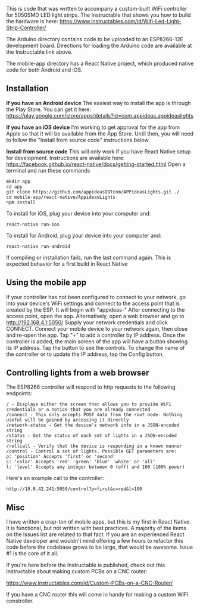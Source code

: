 This is code that was written to accompany a custom-built WiFi controller for 5050SMD LED light strips. The Instructable that shows you how to build the hardware is here:
https://www.instructables.com/id/Wifi-Led-Light-Strip-Controller/

The Arduino directory contains code to be uploaded to an ESP8266-12E development board. Directions for loading the Arduino code are available at the Instructable link above.

The mobile-app directory has a React Native project, which produced native code for both Android and iOS.

## Installation
**If you have an Android device**
The easiest way to install the app is through the Play Store. You can get it here:
https://play.google.com/store/apps/details?id=com.appideas.appideaslights

**If you have an iOS device**
I'm working to get approval for the app from Apple so that it will be available from the App Store. Until then, you will need to follow the "Install from source code" instructions below

**Install from source code**
This will only work if you have React Native setup for development. Instructions are available here: https://facebook.github.io/react-native/docs/getting-started.html
Open a terminal and run these commands
```
mkdir app
cd app
git clone https://github.com/appideasDOTcom/APPideasLights.git ./
cd mobile-app/react-native/AppideasLights
npm install
```
To install for iOS, plug your device into your computer and:
```
react-native run-ios
```
To install for Android, plug your device into your computer and:
```
react-native run-android
```
If compiling or installation fails, run the last command again. This is expected behavior for a first build in React Native

## Using the mobile app

If your controller has not been configured to connect to your network, go into your device's WiFi settings and connect to the access point that is created by the ESP. It will begin with "appideas-" After connecting to the access point, open the app. Alternatively, open a web browser and go to http://192.168.4.1:5050/ Supply your network credentials and click CONNECT. Connect your mobile device to your network again, then close and re-open the app. Tap "+" to add a controller by IP address. Once the controller is added, the main screen of the app will have a button showing its IP address. Tap the button to see the controls. To change the name of the controller or to update the IP address, tap the Config button.

## Controlling lights from a web browser

The ESP8266 controller will respond to http requests to the following endpoints:
```
/ - Displays either the screen that allows you to provide WiFi credentials or a notice that you are already connected
/connect - This only accepts POST data from the root node. Nothing useful will be gained by accessing it directly
/network-status - Get the device's network info in a JSON-encoded string
/status - Get the status of each set of lights in a JSON-encoded string
/rollcall - Verify that the device is responding in a known manner
/control - Control a set of lights. Possible GET parameters are: 
p: 'position' Accepts 'first' or 'second'
c: 'color' Accepts 'red' 'green' 'blue' 'white' or 'all'
l: 'level' Accepts any integer between 0 (off) and 100 (100% power)
```

Here's an example call to the controller:
```
http://10.0.42.241:5050/control?p=first&c=red&l=100
```

## Misc

I have written a crap-ton of mobile apps, but this is my first in React Native. It is functional, but not written with best practices. A majority of the items on the Issues list are related to that fact. If you are an experienced React Native developer and wouldn't mind offering a few hours to refactor this code before the codebase grows to be large, that would be awesome. Issue #1 is the core of it all.

If you're here before the Instructable is published, check out this Instructable about making custom PCBs on a CNC router:

https://www.instructables.com/id/Custom-PCBs-on-a-CNC-Router/

If you have a CNC router this will come in handy for making a custom WiFi constroller.
